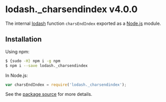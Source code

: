 # lodash._charsendindex v4.0.0

The internal [lodash](https://lodash.com/) function `charsEndIndex` exported as a [Node.js](https://nodejs.org/) module.

## Installation

Using npm:
```bash
$ {sudo -H} npm i -g npm
$ npm i --save lodash._charsendindex
```

In Node.js:
```js
var charsEndIndex = require('lodash._charsendindex');
```

See the [package source](https://github.com/lodash/lodash/blob/4.0.0-npm-packages/lodash._charsendindex) for more details.
